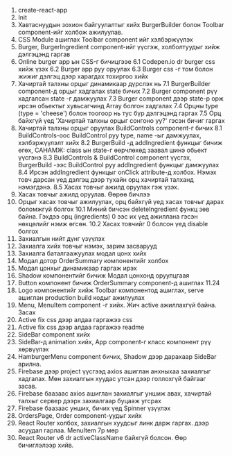 1. create-react-app
2. Init
3. Хавтаснуудын зохион байгуулалтыг хийх
   BurgerBuilder болон Toolbar component-ийг холбож ажилуулав.
4. CSS Module ашиглах Toolbar component ийг хэлбэржүүлэх
5. Burger, BurgerIngredient component-ийг үүсгэж, холболтуудыг хийж дэлгэцэнд гаргав
6. Online burger app ын CSS-г бичицгээе
   6.1 Codepen.io dr burger css хийж үзэх
   6.2 Burger app руу оруулах
   6.3 Burger css -г том болон жижиг дэлгэц дээр харагдах тохиргоо хийх
7. Хачиртай талхны орцыг динамикаар дүрслэх нь
   7.1 BurgerBuilder component-д орцыг хадгалах state бичих
   7.2 Burger component рүү хадгалсан state -г дамжуулах
   7.3 Burger component дээр state-р орж ирсэн обьектыг хувьсагчинд Array болгон хадгалах
   7.4 Орцны type (type = 'cheese') болон тоогоор нь тус бүр дэлгэцэнд гаргах
   7.5 Орц байхгүй үед 'Хачиртай талхны орцыг сонгоно уу?' гэсэн бичиг гаргах
8. Хачиртай талхны орцыг оруулах BuildControls component-г бичих
   8.1 BuildControls-оос BuildControl руу type, name -ыг дамжуулах, хэлбэржүүлэлт хийх
   8.2 BurgerBuild -д addIngredient функцыг бичиж өгөх, САНАМЖ: class ын state-г өөрчлөхөд заавал шинэ обьект үүсгэнэ
   8.3 BuildControls & BuildControl component үүсгэх, BurgerBuild -ээс BuildControl руу addIngredient функцыг дамжуулах
   8.4 Ирсэн addIngredient функцыг onClick attribute-д холбох. Нэмэх товч дарсан үед дэлгэц дээр тухайн орц хачиртай талханд нэмэгдэнэ.
   8.5 Хасах товчыг ажилд оруулах гэж үзэх.
9. Хасах товчыг ажилд оруулав. Өөрөө бичлээ
10. Орцыг хасах товчыг ажилуулах, орц байхгүй үед хасах товчыг дарах боломжгүй болгох
    10.1 Миний бичсэн deleteIngredient функц зөв байна. Гэхдээ орц (ingredients) 0 ээс их үед ажиллана гэсэн нөхцөлийг нэмж өгсөн.
    10.2 Хасах товчийг 0 болсон үед disable болгох
11. Захиалгын нийт дүнг үзүүлэх
12. Захиалга хийх товчыг нэмэх, зарим засварууд
13. Захиалга баталгаажуулах модал цонх хийх
14. Модал дотор OrderSummary компонентийг холбох
15. Модал цонхыг динамикаар гаргаж ирэх
16. Shadow компонентийг бичиж Модал цонхонд оруулцгаая
17. Button компонент бичиж OrderSummary component-д ашиглах 11.24
18. Logo компонентийг хийж Toolbar компонентод ашиглах, serve ашиглан production build кодыг ажилуулах
19. Menu, MenuItem component -г хийх. Жич active ажиллахгүй байна. Засах
20. Active fix css дээр алдаа гаргажээ css
21. Active fix css дээр алдаа гаргажээ readme
22. SideBar component хийх
23. SideBar-д animation хийх, App component-г класс компонент рүү хөрвүүлэх
24. HamburgerMenu component бичих, Shadow дээр дарахаар SideBar арилна.
25. Firebase дээр project үүсгээд axios ашиглан анхныхаа захиалгыг хадгалах. Мөн захиалгын хуудас утсан дээр голлохгүй байгааг засав.
26. Firebase баазаас axios ашиглан захиалгыг уншиж авах, хачиртай талхыг сервер дээрх захиалгаар буцааж угсрах
27. Firebase баазаас унших, бичих үед Spinner үзүүлэх
28. OrdersPage, Order component-уудыг хийх
29. React Router холбох, захиалгын хуудсыг линк дарж гаргах. <NavLink> дээр асуудал гарлаа. MenuItem 7р мөр
30. React Router v6 dr activeClassName байхгүй болсон. Өөр бичиглэлээр хийв.

